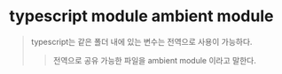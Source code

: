 # typescript module ambient module

> typescript는 같은 폴더 내에 있는 변수는 전역으로 사용이 가능하다.
>
> > 전역으로 공유 가능한 파일을 ambient module 이라고 말한다.
